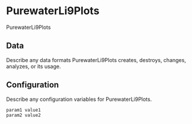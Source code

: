 # PurewaterLi9Plots

PurewaterLi9Plots

## Data

Describe any data formats PurewaterLi9Plots creates, destroys, changes, analyzes, or its usage.




## Configuration

Describe any configuration variables for PurewaterLi9Plots.

```
param1 value1
param2 value2
```
